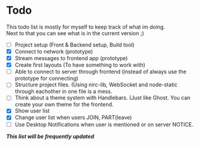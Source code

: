 # Todo
This todo list is mostly for myself to keep track of what im doing. <br/> Next to that you can see what is in the current version ;)

- [ ] Project setup (Front & Backend setup, Build tool)
- [X] Connect to network (prototype)
- [X] Stream messages to frontend app (prototype)
- [X] Create first layouts (To have something to work with)
- [ ] Able to connect to server through frontend (instead of always use the prototype for connecting)
- [ ] Structure project files. (Using nirc-lib, WebSocket and node-static through eachother in one file is a mess.
- [ ] Think about a theme system with Handlebars. (Just like Ghost. You can create your own theme for the frontend.
- [X] Show user list
- [X] Change user list when users JOIN, PART(leave)
- [ ] Use Desktop Notifications when user is mentioned or on server NOTICE.

***This list will be frequently updated***

